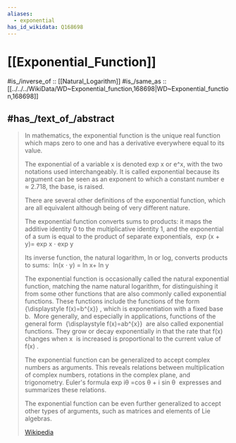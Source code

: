 ```yaml
---
aliases:
  - exponential
has_id_wikidata: Q168698
---
```


# [[Exponential_Function]] 

#is_/inverse_of :: [[Natural_Logarithm]] 
#is_/same_as :: [[../../../WikiData/WD~Exponential_function,168698|WD~Exponential_function,168698]] 

## #has_/text_of_/abstract 

> In mathematics, the exponential function is the unique real function which maps zero to one 
> and has a derivative everywhere equal to its value. 
> 
> The exponential of a variable ⁠x⁠ is denoted ⁠exp x or ⁠e^x⁠, with the two notations used interchangeably. 
> It is called exponential because its argument can be seen as an exponent 
> to which a constant number e ≈ 2.718, the base, is raised. 
> 
> There are several other definitions of the exponential function, 
> which are all equivalent although being of very different nature.
>
> The exponential function converts sums to products: it maps the additive identity 0 to the multiplicative identity 1, and the exponential of a sum is equal to the product of separate exponentials, ⁠
>     exp (x + y)= exp x ⋅ exp y
>
>   
>
> ⁠Its inverse function, the natural logarithm, ⁠ln or ⁠log⁠, converts products to sums: ⁠
>     ln(x ⋅ y) = ln x+ ln y 
>
> The exponential function is occasionally called the natural exponential function, matching the name natural logarithm, for distinguishing it from some other functions that are also commonly called exponential functions. These functions include the functions of the form ⁠
>     {\displaystyle f(x)=b^{x}}
> ⁠, which is exponentiation with a fixed base ⁠b. 
> ⁠
> More generally, and especially in applications, functions of the general form ⁠
>     {\displaystyle f(x)=ab^{x}}
> ⁠ are also called exponential functions. They grow or decay exponentially in that the rate that ⁠f(x)
> ⁠ changes when ⁠x 
> ⁠ is increased is proportional to the current value of ⁠f(x)
> ⁠.
>
> The exponential function can be generalized to accept complex numbers as arguments. This reveals relations between multiplication of complex numbers, rotations in the complex plane, and trigonometry. Euler's formula ⁠exp iθ =cos θ + i sin θ
> ⁠ expresses and summarizes these relations.
>
> The exponential function can be even further generalized to accept other types of arguments, such as matrices and elements of Lie algebras.
>
> [Wikipedia](https://en.wikipedia.org/wiki/Exponential%20function) 

